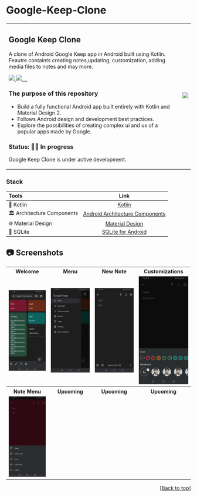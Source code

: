# Google-Keep-Clone
<div id="top"></div>

<table style="width:100%">
  <tr>
    <td>

## Google Keep Clone

<p align="left"> A clone of Android Google Keep app in Android built using Kotlin. Feautre containts creating notes,updating, customization, adding media files to notes and may more.</p>

<p align="left">
    <a href = "https://kotlinlang.org/docs/home.html">
      <img src = "https://img.shields.io/badge/Kotlin-1.7.0-blue.svg?color=blue&style=for-the-badge" />
    </a>
    <a href="https://m2.material.io/design/introduction">
      <img src="https://img.shields.io/badge/Material%20Design%20Component-2-blue.svg?color=blue&style=for-the-badge"/>
    </a>
    <a href = " ">
        <img src=" " />
    </a>
    <a href = " ">
        <img src=" " />
    </a>
    <a href = " ">
        <img src=" " />
    </a>
    <a href = " ">
        <img src=" " />
    </a>
</p>

### The purpose of this repository

- Build a fully functional Android app built entirely with Kotlin and Material Design 2.
- Follows Android design and development best practices.
- Explore the possibilities of creating complex ui and ux of a popular apps made by Google.

### Status: 👨‍💻 In progress

<p>Google Keep Clone is under active development.</p>

</td> 
<td>
  <img src = "art/discord_flow.gif" width="240"/>
</td>
</tr>
</table>

### Stack

| Tools | Link |
|     :---      |          :---: |
| 🤖 Kotlin | [Kotlin](https://kotlinlang.org) |](https://developer.android.com/jetpack/compose) |
| 🏛 Architecture Components | [Android Architecture Components](https://developer.android.com/topic/libraries/architecture) |
| 🌐 Material Design | [Material Design](https://developer.android.com/jetpack/androidx/releases/compose-material) |
| 🌊 SQLite | [SQLite for Android](https://developer.android.com/jetpack/androidx/releases/sqlite?gclid=CjwKCAiAjs2bBhACEiwALTBWZXFwJylUA_K3H-yfDoYZAxhvWJy6ohbzoW_tHxeKdVnsBYURQInhQxoCRqIQAvD_BwE&gclsrc=aw.ds) |


## 📷 Screenshots

<table style="width:100%">
  <tr>
    <th>Welcome</th>
    <th>Menu</th> 
    <th>New Note</th>
    <th>Customizations</th>
  </tr>
  <tr>
    <td><img src = "Screenshots/1.jpg" width=240/></td> 
    <td><img src = "Screenshots/2.jpg" width=240/></td>
    <td><img src = "Screenshots/3.jpg" width=240/></td> 
    <td><img src = "Screenshots/4.jpg" width=240/></td>
  </tr>
  <tr>
    <th>Note Menu</th>
    <th>Upcoming</th>
    <th>Upcoming</th>
    <th>Upcoming</th>
  </tr>
  <tr>
    <td><img src = "Screenshots/5.jpg" width=240/></td>
    <td><img src = " " width=240/></td>
    <td><img src = " " width=240/></td>
    <td><img src = " " width=240/></td>
  </tr>
</table>

<p align="right">[<a href="#top">Back to top</a>]</p>
